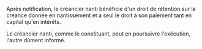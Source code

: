 Après notification, le créancier nanti bénéficie d'un droit de rétention sur la créance donnée en nantissement et a seul le droit à son paiement tant en capital qu'en intérêts.  

  

Le créancier nanti, comme le constituant, peut en poursuivre l'exécution, l'autre dûment informé.

